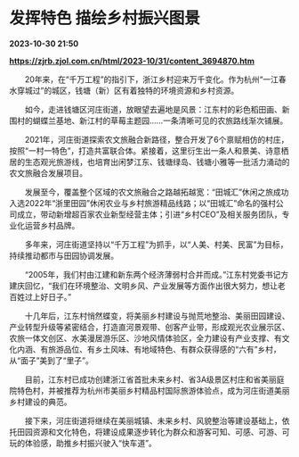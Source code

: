 # 发挥特色 描绘乡村振兴图景

**2023-10-30 21:50**

**https://zjrb.zjol.com.cn/html/2023-10/31/content_3694870.htm**

　　20年来，在“千万工程”的指引下，浙江乡村迎来万千变化。作为杭州“一江春水穿城过”的城区，钱塘（新）区有着独特的环境资源和乡村资源。

　　如今，走进钱塘区河庄街道，放眼望去遍地是风景：江东村的彩色稻田画、新围村的蝴蝶兰基地、新江村的草莓主题园……一条清晰可见的农旅路线渐次铺展。

　　2021年，河庄街道探索农文旅融合新路径，整合开发了6个禀赋相仿的村庄，按照“一村一特色”，打造共富联合体。紧接着，这里衍生出一条人和景美、诗意栖居的生态观光旅游线，也培育出闲梦江东、钱塘绿岛、钱塘小雅等一批活力涌动的农文旅融合发展项目。

　　发展至今，覆盖整个区域的农文旅融合之路越拓越宽：“田城汇”休闲之旅成功入选2022年“浙里田园”休闲农业与乡村旅游精品线路；以“田城汇”命名的强村公司成立，带动新增超百家农业新型经营主体；引进“乡村CEO”及相关服务团队，专业化运营乡村品牌。

　　多年来，河庄街道坚持以“千万工程”为抓手，以“人美、村美、民富”为目标，持续推动都市与田园协调发展。

　　“2005年，我们村由江建和新东两个经济薄弱村合并而成。”江东村党委书记方建庆回忆，“我们在环境整治、文明乡风、产业发展等方面作出很大努力，想让老百姓过上好日子。”

　　十几年后，江东村悄然蝶变，将美丽乡村建设与抛荒地整治、美丽田园建设、产业转型升级等紧密结合，打造直河景观带、创客产业带，形成观光农业展示区、农旅一体文创区、水美漫居游乐区、沙地风情体验区，全力建设有产业支撑、有文化内涵、有旅游品位、有乡土风味、有地域特色、有群众获得感的“六有”乡村，从“面子”美到了“里子”。

　　目前，江东村已成功创建浙江省首批未来乡村、省3A级景区村庄和省美丽庭院特色村，并被推荐为杭州市美丽乡村精品村国际旅游体验点，成为河庄街道美丽乡村建设的典范。

　　接下来，河庄街道将继续在美丽城镇、未来乡村、风貌整治等建设基础上，依托田园资源和文化特色，将建设成果逐步转化为群众和游客可知、可感、可游、可玩的体验感，助推乡村振兴驶入“快车道”。